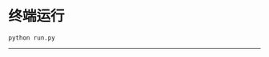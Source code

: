 # 终端运行

```shell
python run.py
```
******************************************************************************************************************************************************************************************************************************************************